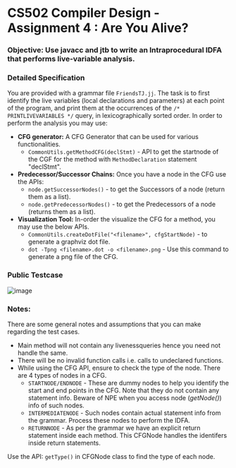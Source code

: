 # CS502 Compiler Design - Assignment 4 : Are You Alive?
### Objective: Use javacc and jtb to write an Intraprocedural IDFA that performs live-variable analysis.

### Detailed Specification
You are provided with a grammar file `FriendsTJ.jj`. The task is to first identify the live variables (local
declarations and parameters) at each point of the program, and print them at the occurrences of the `/*
PRINTLIVEVARIABLES */` query, in lexicographically sorted order. In order to perform the analysis you
may use:
- **CFG generator:** A CFG Generator that can be used for various functionalities. 
  - `CommonUtils.getMethodCFG(declStmt)` - API to get the startnode of the CGF for the method with `MethodDeclaration`      statement "declStmt".
- **Predecessor/Successor Chains:** Once you have a node in the CFG use the APIs:
  - `node.getSuccessorNodes()` - to get the Successors of a node (return them as a list).
  - `node.getPredecessorNodes()` - to get the Predecessors of a node (returns them as a list).
- **Visualization Tool:** In-order the visualize the CFG for a method, you may use the below APIs.
  - `CommonUtils.createDotFile("<filename>", cfgStartNode)` - to generate a graphviz dot file.
  - `dot -Tpng <filename>.dot -o <filename>.png` - Use this command to generate a png file of the CFG.

### Public Testcase

![image](https://github.com/SKundawal/Compiler-Design/assets/61798659/b40cbd82-f7e9-40d9-a3e2-236bf1545ecb)

### Notes:
There are some general notes and assumptions that you can make regarding the test cases.
- Main method will not contain any livenessqueries hence you need not handle the same.
- There will be no invalid function calls i.e. calls to undeclared functions.
- While using the CFG API, ensure to check the type of the node. There are 4 types of nodes in a CFG.
  - `STARTNODE/ENDNODE` - These are dummy nodes to help you identify the start and end
points in the CFG. Note that they do not contain any statement info. Beware of NPE when you
access node (*getNode()*) info of such nodes.
  - `INTERMEDIATENODE` - Such nodes contain actual statement info from the grammar. Process
these nodes to perform the IDFA.
  - `RETURNNODE` - As per the grammar we have an explicit return statement inside each method.
This CFGNode handles the identifers inside return statements.

Use the API: `getType()` in CFGNode class to find the type of each node.



